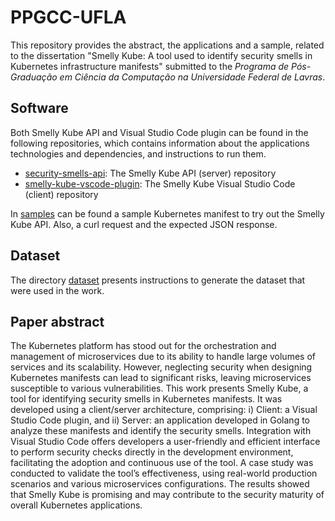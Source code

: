 # PPGCC-UFLA

This repository provides the abstract, the applications and a sample, related to the dissertation "Smelly Kube: A tool used to identify security smells in Kubernetes infrastructure manifests" submitted to the *Programa de Pós-Graduação em Ciência da Computação na Universidade Federal de Lavras*.

## Software
Both Smelly Kube API and Visual Studio Code plugin can be found in the following repositories, which contains information about the applications technologies and dependencies, and instructions to run them.

- [security-smells-api](https://github.com/VitorOriel/security-smells-api/tree): The Smelly Kube API (server) repository
- [smelly-kube-vscode-plugin](https://github.com/VitorOriel/smelly-kube-vscode-plugin/tree/): The Smelly Kube Visual Studio Code (client) repository

In [samples](./samples/) can be found a sample Kubernetes manifest to try out the Smelly Kube API. Also, a curl request and the expected JSON response.

## Dataset

The directory [dataset](./dataset/) presents instructions to generate the dataset that were used in the work.

## Paper abstract
The Kubernetes platform has stood out for the orchestration and management of microservices due to its ability to handle large volumes of services and its scalability. However, neglecting security when designing Kubernetes manifests can lead to significant risks, leaving microservices susceptible to various vulnerabilities. This work presents Smelly Kube, a tool for identifying security smells in Kubernetes manifests. It was developed using a client/server architecture, comprising: i) Client: a Visual Studio Code plugin, and ii) Server: an application developed in Golang to analyze these manifests and identify the security smells. Integration with Visual Studio Code offers developers a user-friendly and efficient interface to perform security checks directly in the development environment, facilitating the adoption and continuous use of the tool. A case study was conducted to validate the tool’s effectiveness, using real-world production scenarios and various microservices configurations. The results showed that Smelly Kube is promising and may contribute to the security maturity of overall Kubernetes applications.